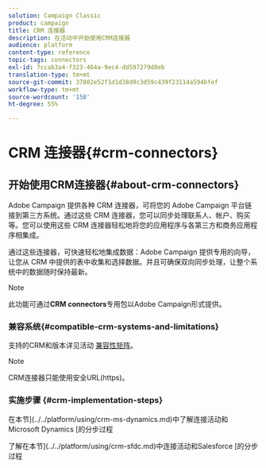 ```yaml
---
solution: Campaign Classic
product: campaign
title: CRM 连接器
description: 在活动中开始使用CRM连接器
audience: platform
content-type: reference
topic-tags: connectors
exl-id: 7ccab3a4-f323-464a-9ec4-dd597279d0eb
translation-type: tm+mt
source-git-commit: 37802e52f1d1d38d9c3d59c439f23114a594bfef
workflow-type: tm+mt
source-wordcount: '158'
ht-degree: 55%

---
```


# CRM 连接器{#crm-connectors}

## 开始使用CRM连接器{#about-crm-connectors}

Adobe Campaign 提供各种 CRM 连接器，可将您的 Adobe Campaign 平台链接到第三方系统。通过这些 CRM 连接器，您可以同步处理联系人、帐户、购买等。您可以使用这些 CRM 连接器轻松地将您的应用程序与各第三方和商务应用程序相集成。

通过这些连接器，可快速轻松地集成数据：Adobe Campaign 提供专用的向导，让您从 CRM 中提供的表中收集和选择数据。并且可确保双向同步处理，让整个系统中的数据随时保持最新。

>[!NOTE]
>
>此功能可通过&#x200B;**CRM connectors**&#x200B;专用包以Adobe Campaign形式提供。


### 兼容系统{#compatible-crm-systems-and-limitations}

支持的CRM和版本详见活动 [兼容性矩阵](../../rn/using/compatibility-matrix.md)。

>[!NOTE]
>
>CRM连接器只能使用安全URL(https)。

### 实施步骤 {#crm-implementation-steps}

在本节](../../platform/using/crm-ms-dynamics.md)中了解连接活动和Microsoft Dynamics [的分步过程


了解在本节](../../platform/using/crm-sfdc.md)中连接活动和Salesforce [的分步过程
